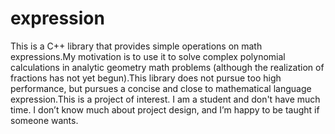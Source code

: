 # expression
This is a C++ library that provides simple operations on math expressions.My motivation is to use it to solve complex polynomial calculations in analytic geometry math problems (although the realization of fractions has not yet begun).This library does not pursue too high performance, but pursues a concise and close to mathematical language expression.This is a project of interest. I am a student and don't have much time. I don’t know much about project design, and I’m happy to be taught if someone wants.
